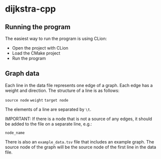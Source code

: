 # dijkstra-cpp

## Running the program
The easiest way to run the program is using CLion:
- Open the project with CLion
- Load the CMake project
- Run the program

## Graph data
Each line in the data file represents one edge of a graph. Each edge has a weight and direction. The structure of a line is as follows:

`source node` `weight` `target node`

The elements of a line  are separated by `\t`.

IMPORTANT: If there is a node that is not a source of any edges, it should be added to the file on a separate line, e.g.:

`node_name`

There is also an `example_data.tsv` file that includes an example graph. The source node of the graph will be the source node of the first line in the data file.